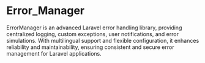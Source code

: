 # Error_Manager
ErrorManager is an advanced Laravel error handling library, providing centralized logging, custom exceptions, user notifications, and error simulations. With multilingual support and flexible configuration, it enhances reliability and maintainability, ensuring consistent and secure error management for Laravel applications.
